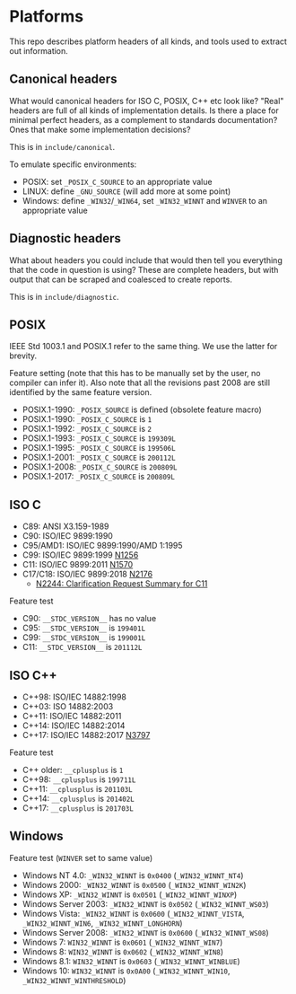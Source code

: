 # Platforms

This repo describes platform headers of all kinds, and tools used
to extract out information.

## Canonical headers

What would canonical headers for ISO C, POSIX, C++ etc look like? "Real"
headers are full of all kinds of implementation details. Is there a place
for minimal perfect headers, as a complement to standards documentation?
Ones that make some implementation decisions?

This is in `include/canonical`.

To emulate specific environments:

- POSIX: set `_POSIX_C_SOURCE` to an appropriate value
- LINUX: define `_GNU_SOURCE` (will add more at some point)
- Windows: define `_WIN32`/`_WIN64`, set `_WIN32_WINNT` and `WINVER` to an appropriate value

## Diagnostic headers

What about headers you could include that would then tell you everything
that the code in question is using? These are complete headers, but
with output that can be scraped and coalesced to create reports.

This is in `include/diagnostic`.

## POSIX

IEEE Std 1003.1 and POSIX.1 refer to the same thing. We use the latter for brevity.

Feature setting (note that this has to be manually set by the user, no compiler can
infer it). Also note that all the revisions past 2008 are still identified by the
same feature version.

- POSIX.1-1990: `_POSIX_SOURCE` is defined (obsolete feature macro)
- POSIX.1-1990: `_POSIX_C_SOURCE` is `1`
- POSIX.1-1992: `_POSIX_C_SOURCE` is `2`
- POSIX.1-1993: `_POSIX_C_SOURCE` is `199309L`
- POSIX.1-1995: `_POSIX_C_SOURCE` is `199506L`
- POSIX.1-2001: `_POSIX_C_SOURCE` is `200112L`
- POSIX.1-2008: `_POSIX_C_SOURCE` is `200809L`
- POSIX.1-2017: `_POSIX_C_SOURCE` is `200809L`

## ISO C

- C89: ANSI X3.159-1989
- C90: ISO/IEC 9899:1990
- C95/AMD1: ISO/IEC 9899:1990/AMD 1:1995
- C99: ISO/IEC 9899:1999 [N1256](http://www.open-std.org/jtc1/sc22/WG14/www/docs/n1256.pdf)
- C11: ISO/IEC 9899:2011 [N1570](http://www.open-std.org/jtc1/sc22/wg14/www/docs/n1570.pdf)
- C17/C18: ISO/IEC 9899:2018 [N2176](http://www.open-std.org/jtc1/sc22/wg14/www/abq/c17_updated_proposed_fdis.pdf)
  - [N2244: Clarification Request Summary for C11](http://www.open-std.org/jtc1/sc22/wg14/www/docs/n2244.htm)

Feature test

- C90: `__STDC_VERSION__` has no value
- C95: `__STDC_VERSION__` is `199401L`
- C99: `__STDC_VERSION__` is `199001L`
- C11: `__STDC_VERSION__` is `201112L`

## ISO C++

- C++98: ISO/IEC 14882:1998
- C++03: ISO 14882:2003
- C++11: ISO/IEC 14882:2011
- C++14: ISO/IEC 14882:2014
- C++17: ISO/IEC 14882:2017 [N3797](http://www.open-std.org/jtc1/sc22/wg21/docs/papers/2013/n3797.pdf)

Feature test

- C++ older: `__cplusplus` is `1`
- C++98: `__cplusplus` is `199711L`
- C++11: `__cplusplus` is `201103L`
- C++14: `__cplusplus` is `201402L`
- C++17: `__cplusplus` is `201703L`

## Windows

Feature test (`WINVER` set to same value)

- Windows NT 4.0: `_WIN32_WINNT` is `0x0400` (`_WIN32_WINNT_NT4`)
- Windows 2000: `_WIN32_WINNT` is `0x0500` (`_WIN32_WINNT_WIN2K`)
- Windows XP: `_WIN32_WINNT` is `0x0501` (`_WIN32_WINNT_WINXP`)
- Windows Server 2003: `_WIN32_WINNT` is `0x0502` (`_WIN32_WINNT_WS03`)
- Windows Vista: `_WIN32_WINNT` is `0x0600` (`_WIN32_WINNT_VISTA`, `_WIN32_WINNT_WIN6`, `_WIN32_WINNT_LONGHORN`)
- Windows Server 2008: `_WIN32_WINNT` is `0x0600` (`_WIN32_WINNT_WS08`)
- Windows 7: `WIN32_WINNT` is `0x0601` (`_WIN32_WINNT_WIN7`)
- Windows 8: `WIN32_WINNT` is `0x0602` (`_WIN32_WINNT_WIN8`)
- Windows 8.1: `WIN32_WINNT` is `0x0603` (`_WIN32_WINNT_WINBLUE`)
- Windows 10: `WIN32_WINNT` is `0x0A00` (`_WIN32_WINNT_WIN10`, `_WIN32_WINNT_WINTHRESHOLD`)
